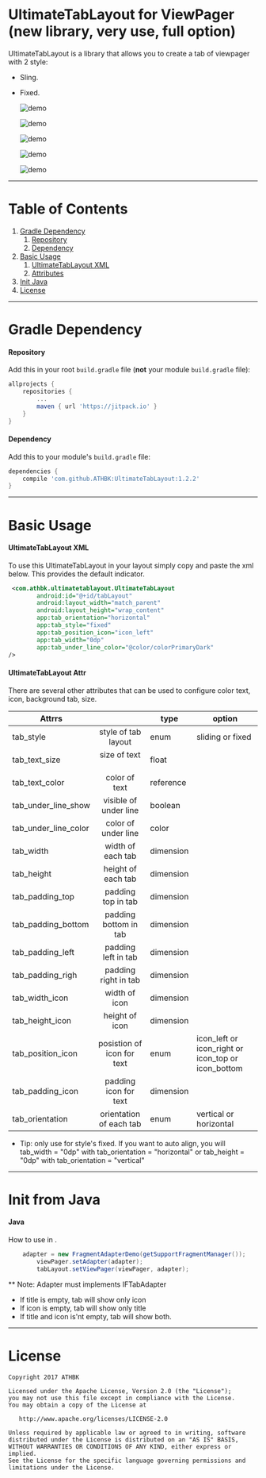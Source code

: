 # UltimateTabLayout for ViewPager (new library, very use, full option)
UltimateTabLayout is a library that allows you to create a tab of viewpager with 2 style:
- Sling.
- Fixed.

  ![demo](ScreenShots/ultimate_tab_fixed_style.gif)
  
  
  ![demo](ScreenShots/ultimate_tab_sling_style.gif)
  
  
  ![demo](ScreenShots/ultimate_tab_hozi_style.gif)
  
  
  ![demo](ScreenShots/ultimate_tab_only_icon.png)
  
  
  ![demo](ScreenShots/ultimate_tab_only_text.png)

---


# Table of Contents

1. [Gradle Dependency](https://github.com/ATHBK/UltimateTabLayout#gradle-dependency)
   1. [Repository](https://github.com/ATHBK/UltimateTabLayout#repository)
   2. [Dependency](https://github.com/ATHBK/UltimateTabLayout#dependency)
2. [Basic Usage](https://github.com/ATHBK/UltimateTabLayout#basic-usage)
   1. [UltimateTabLayout XML](https://github.com/ATHBK/UltimateTabLayout#ultimatetablayout-xml)
   2. [Attributes](https://github.com/ATHBK/UltimateTabLayout#ultimatetablayout-attr )
3. [Init Java](https://github.com/ATHBK/UltimateTabLayout#init-from-java)
4. [License](https://github.com/ATHBK/UltimateTabLayout#license)

   
---

# Gradle Dependency


#### Repository

Add this in your root `build.gradle` file (**not** your module `build.gradle` file):

```gradle
allprojects {
	repositories {
		...
		maven { url 'https://jitpack.io' }
	}
}
```

#### Dependency

Add this to your module's `build.gradle` file:

```gradle
dependencies {
	compile 'com.github.ATHBK:UltimateTabLayout:1.2.2'
}
```

---

# Basic Usage

#### UltimateTabLayout XML

To use this UltimateTabLayout in your layout simply copy and paste the xml below. This provides the default indicator. 

```xml
 <com.athbk.ultimatetablayout.UltimateTabLayout
        android:id="@+id/tabLayout"
        android:layout_width="match_parent"
        android:layout_height="wrap_content"
        app:tab_orientation="horizontal"
        app:tab_style="fixed"
        app:tab_position_icon="icon_left"
        app:tab_width="0dp"
        app:tab_under_line_color="@color/colorPrimaryDark"
/>
````

#### UltimateTabLayout Attr 

There are several other attributes that can be used to configure color text, icon, background tab, size.

| Attrrs              |                           |  type   | option                                           |
| --------------------|:-------------------------:|---------|--------------------------------------------------|
| tab_style           | style of tab layout       |enum     |sliding or fixed                                  |
| tab_text_size       | size of text              |float    |                                                  |
| tab_text_color      | color of text             |reference|                                                  |
| tab_under_line_show | visible of under line     |boolean  |                                                  |
| tab_under_line_color| color of under line       |color    |                                                  |
| tab_width           | width of each tab         |dimension|                                                  |
| tab_height          | height of each tab        |dimension|                                                  |
| tab_padding_top     | padding top in tab        |dimension|                                                  |
| tab_padding_bottom  | padding bottom in tab     |dimension|                                                  |
| tab_padding_left    | padding left in tab       |dimension|                                                  |
|tab_padding_righ     | padding right in tab      |dimension|                                                  |
|tab_width_icon	      | width of icon             |dimension|                                                  |
|tab_height_icon      | height of icon            |dimension|                                                  |
|tab_position_icon    | posistion of icon for text|enum     |icon_left or icon_right or icon_top or icon_bottom|
|tab_padding_icon     | padding icon for text     |dimension|                                                  |
|tab_orientation      | orientation of each tab   |enum     |vertical or horizontal                            |

* Tip: only use for style's fixed.
If you want to auto align, you will tab_width = "0dp" with tab_orientation = "horizontal"
or tab_height = "0dp" with tab_orientation = "vertical"
---

# Init from Java

#### Java

How to use in . 

```java	
	adapter = new FragmentAdapterDemo(getSupportFragmentManager());
        viewPager.setAdapter(adapter);
        tabLayout.setViewPager(viewPager, adapter);
```

** Note: Adapter must implements IFTabAdapter

- If title is empty, tab will show only icon
- If icon is empty, tab will show only title
- If title and icon is'nt empty, tab will show both.

---
# License

    Copyright 2017 ATHBK

    Licensed under the Apache License, Version 2.0 (the "License");
    you may not use this file except in compliance with the License.
    You may obtain a copy of the License at

       http://www.apache.org/licenses/LICENSE-2.0

    Unless required by applicable law or agreed to in writing, software
    distributed under the License is distributed on an "AS IS" BASIS,
    WITHOUT WARRANTIES OR CONDITIONS OF ANY KIND, either express or implied.
    See the License for the specific language governing permissions and
    limitations under the License.
